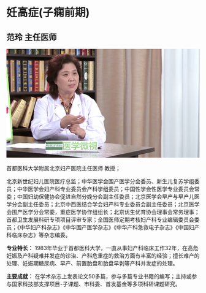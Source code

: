 # 妊高症(子痫前期)

## 范玲 主任医师

![1678426894499](image/c01_68/1678426894499.png)

首都医科大学附属北京妇产医院主任医师 教授；

北京新世纪妇儿医院医疗总监；中华医学会围产医学分会委员、新生儿复苏学组委员；中华医学会妇产科专业委员会产科学组委员；中国性学会性医学专业委员会常委；中国妇幼保健协会促进自然分娩分会副主任委员；北京医学会早产与早产儿医学分会副主任委员；北京中西医结合学会妇产科专业委员会副主任委员；北京医学会围产医学分会常委，重症医学协作组组长；北京优生优育协会理事会常务理事；首都卫生发展科研专项项目评审专家；全国医师定期考核妇产科专业编辑委员会委员；《中华妇产科杂志》《中华围产医学杂志》《中华产科急救电子杂志》《中国妇产科临床杂志》等杂志编委。


**专业特长：** 1983年毕业于首都医科大学，一直从事妇产科临床工作32年，在高危妊娠及产科疑难并发症的诊治、产科危重症的救治方面有丰富的经验；擅长难产的处理、妊娠期糖尿病、早产、前置胎盘和胎盘早剥等产科并发症的处理。


**主要成就：** 在学术杂志上发表论文50多篇，参与多篇专业书籍的编写；主持或参与国家科技部支撑项目-子课题、市科委、首发基金等多项科研课题研究。
